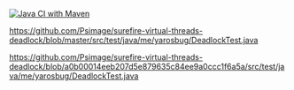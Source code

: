 [![Java CI with Maven](https://github.com/Psimage/surefire-virtual-threads-deadlock/actions/workflows/maven.yml/badge.svg)](https://github.com/Psimage/surefire-virtual-threads-deadlock/actions/workflows/maven.yml)

https://github.com/Psimage/surefire-virtual-threads-deadlock/blob/master/src/test/java/me/yarosbug/DeadlockTest.java

https://github.com/Psimage/surefire-virtual-threads-deadlock/blob/a0b00014eeb207d5e879635c84ee9a0ccc1f6a5a/src/test/java/me/yarosbug/DeadlockTest.java
